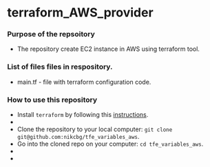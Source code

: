 # terraform_AWS_provider

### Purpose of the repsoitory
- The repository create EC2 instance in AWS using terraform tool.

### List of files files in respository.
- main.tf - file with terraform configuration code.

### How to use this repository
- Install `terraform` by following this [instructions](https://www.terraform.io/intro/getting-started/install.html).
- 
- Clone the repository to your local computer: `git clone git@github.com:nikcbg/tfe_variables_aws`.
- Go into the cloned repo on your computer: `cd tfe_variables_aws`.
- 
-


### 
 
   



